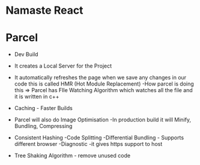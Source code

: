 # Namaste React


# Parcel
- Dev Build
- It creates a Local Server for the Project
- It automatically refreshes the page when we save any changes in our code this is called HMR (Hot Module Replacement)
-How parcel is doing this => Parcel has FIle Watching Algorithm which watches all the file and it is written in c++
- Caching - Faster Builds

- Parcel will also do Image Optimisation
-In production build it will Minify, Bundling, Compressing
- Consistent Hashing
-Code Splitting
-Differential Bundling - Supports different browser
-Diagnostic
-it gives https support to host
- Tree Shaking Algorithm - remove unused code
